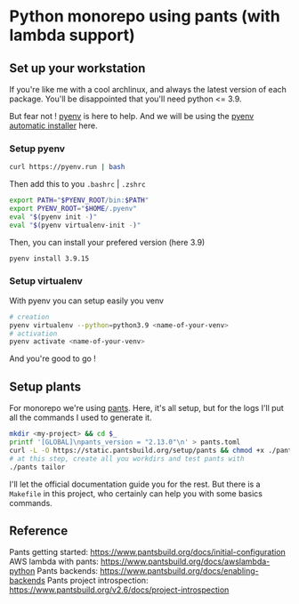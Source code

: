 # Python monorepo using pants (with lambda support)

## Set up your workstation

If you're like me with a cool archlinux, and always the latest version of each package. You'll be disappointed that you'll
need python <= 3.9.

But fear not ! [pyenv](https://github.com/pyenv/pyenv) is here to help. And we will be using the [pyenv automatic installer](https://github.com/pyenv/pyenv-installer)
here.

### Setup pyenv

```bash
curl https://pyenv.run | bash
```

Then add this to you `.bashrc` | `.zshrc`

```bash
export PATH="$PYENV_ROOT/bin:$PATH"
export PYENV_ROOT="$HOME/.pyenv"
eval "$(pyenv init -)"
eval "$(pyenv virtualenv-init -)"
```

Then, you can install your prefered version (here 3.9)

```bash
pyenv install 3.9.15
```

### Setup virtualenv

With pyenv you can setup easily you venv

```bash
# creation
pyenv virtualenv --python=python3.9 <name-of-your-venv>
# activation
pyenv activate <name-of-your-venv>
```

And you're good to go !

## Setup plants

For monorepo we're using [pants](https://www.pantsbuild.org).
Here, it's all setup, but for the logs I'll put all the commands I used to generate it.

```bash
mkdir <my-project> && cd $_
printf '[GLOBAL]\npants_version = "2.13.0"\n' > pants.toml
curl -L -O https://static.pantsbuild.org/setup/pants && chmod +x ./pants
# at this step, create all you workdirs and test pants with
./pants tailor
```

I'll let the official documentation guide you for the rest. But there is a `Makefile` in this project, who certainly
can help you with some basics commands.

## Reference

Pants getting started: https://www.pantsbuild.org/docs/initial-configuration
AWS lambda with pants: https://www.pantsbuild.org/docs/awslambda-python
Pants backends: https://www.pantsbuild.org/docs/enabling-backends
Pants project introspection: https://www.pantsbuild.org/v2.6/docs/project-introspection